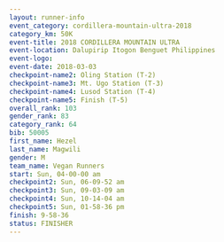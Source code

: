 ```yaml
---
layout: runner-info 
event_category: cordillera-mountain-ultra-2018 
category_km: 50K 
event-title: 2018 CORDILLERA MOUNTAIN ULTRA 
event-location: Dalupirip Itogon Benguet Philippines 
event-logo: 
event-date: 2018-03-03 
checkpoint-name2: Oling Station (T-2) 
checkpoint-name3: Mt. Ugo Station (T-3) 
checkpoint-name4: Lusod Station (T-4) 
checkpoint-name5: Finish (T-5) 
overall_rank: 103
gender_rank: 83
category_rank: 64
bib: 50005
first_name: Hezel
last_name: Magwili
gender: M
team_name: Vegan Runners
start: Sun, 04-00-00 am
checkpoint2: Sun, 06-09-52 am
checkpoint3: Sun, 09-03-09 am
checkpoint4: Sun, 10-14-04 am
checkpoint5: Sun, 01-58-36 pm
finish: 9-58-36
status: FINISHER
---
```

